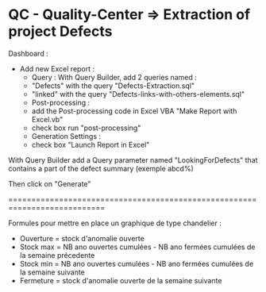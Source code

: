 # QC - Quality-Center => Extraction of project Defects


Dashboard :

 - Add new Excel report :
    - Query : With Query Builder, add 2 queries named :
     - "Defects" with the query "Defects-Extraction.sql"
     - "linked" with the query "Defects-links-with-others-elements.sql"
    - Post-processing :
     - add the Post-processing code in Excel VBA "Make Report with Excel.vb"
     - check box run "post-processing"
    - Generation Settings :
     - check box "Launch Report in Excel"


With Query Builder add a Query parameter named "LookingForDefects"  that contains a part of the defect summary (exemple abcd%)

Then click on "Generate"


===========================================================================

Formules pour mettre en place un graphique de type chandelier :
 - Ouverture = stock d'anomalie ouverte
 - Stock max = NB ano ouvertes cumulées - NB ano fermées cumulées de la semaine précedente
 - Stock min = NB ano ouvertes cumulées - NB ano fermées cumulées de la semaine suivante
 - Fermeture = stock d'anomalie ouverte de la semaine suivante
